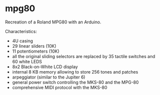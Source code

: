 # mpg80
Recreation of a Roland MPG80 with an Arduino.

Characteristics:
- 4U casing
- 29 linear sliders (10K)
- 11 potentiometers (10K)
- all the original sliding selectors are replaced by 35 tactile switches and 60 white LEDS
- 8x2 Black-on-White LCD display
- internal 8 KB memory allowing to store 256 tones and patches
- arpeggiator (similar to the Jupiter 6)
- general power switch controlling the MKS-80 and the MPG-80
- comprehensive MIDI protocol with the MKS-80
